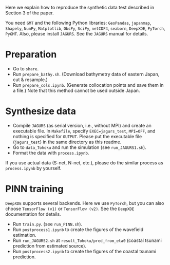 Here we explain how to reproduce the synthetic data test described in Section 3 of the paper.

You need `GMT` and the following Python libraries: `GeoPandas`, `japanmap`, `Shapely`, `NumPy`, `Matplotlib`, `ObsPy`, `SciPy`, `netCDF4`, `seaborn`, `DeepXDE`, `PyTorch`, `PyGMT`.
Also, please install `JAGURS`. See the `JAGURS` manual for details.

# Preparation
- Go to `share`.
- Run `prepare_bathy.sh`. (Download bathymetry data of eastern Japan, cut & resample.)
- Run `prepare_cols.ipynb`. (Generate collocation points and save them in a file.) Note that this method cannot be used outside Japan.


# Synthesize data
- Compile `JAGURS` (as serial version, i.e., without MPI) and create an executable file. In `Makefile`, specify `EXEC=jagurs_test`, `MPI=OFF`, and nothing is specified for `OUTPUT`. Please put the executable file (`jagurs_test`) in the same directory as this readme.
- Go to `data_Tohoku` and run the simulation (see `run_JAGURS1.sh`).
- Format the data with `process.ipynb`.

If you use actual data (S-net, N-net, etc.), please do the similar process as `process.ipynb` by yourself.


# PINN training
`DeepXDE` supports several backends. Here we use `PyTorch`, but you can also choose `TensorFlow (v1)` or `TensorFlow (v2)`. See the `DeepXDE` documentation for details.
- Run `train.py`. (see `run_PINN.sh`).
- Run `postprocess1.ipynb` to create the figures of the wavefield estimation.
- Run `run_JAGURS2.sh` at `result_Tohoku/pred_from_eta0` (coastal tsunami prediction from estimated source).
- Run `postprocess2.ipynb` to create the figures of the coastal tsunami prediction.
